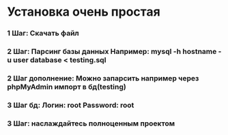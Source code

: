 # Установка очень простая

### 1 Шаг: Скачать файл
### 2 Шаг: Парсинг базы данных Например: mysql -h hostname -u user database < testing.sql
### 2 Шаг дополнение: Можно запарсить например через phpMyAdmin импорт в бд(testing)
### 3 Шаг бд: Логин: root Password: root
### 3 Шаг: наслаждайтесь полноценным проектом
